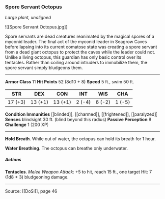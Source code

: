 ### Spore Servant Octopus
_Large plant, unaligned_

![[Spore Servant Octopus.jpg]]

Spore servants are dead creatures reanimated by the magical spores of a myconid leader. The final act of the myconid leader in Seagrow Caves before lapsing into its current comatose state was creating a spore servant from a dead giant octopus to protect the caves while the leader could not. Unlike a living octopus, this guardian has only basic control over its tentacles. Rather than coiling around intruders to immobilize them, the spore servant simply bludgeons them.




---

**Armor Class** 11
**Hit Points** 52 (8d10 + 8)
**Speed** 5 ft., swim 50 ft.

| STR     | DEX     | CON     | INT     | WIS     | CHA     |
|---------|---------|---------|---------|---------|---------|
| 17 (+3) | 13 (+1) | 13 (+1) | 2 (-4) | 6 (-2) | 1 (-5) |

**Condition Immunities** [[blinded]], [[charmed]], [[frightened]], [[paralyzed]]
**Senses** blindsight 30 ft. (blind beyond this radius)
**Passive Perception** 8
**Challenge** 1 (200 XP)

---

**Hold Breath**. While out of water, the octopus can hold its breath for 1 hour.

**Water Breathing**. The octopus can breathe only underwater.

##### Actions
**Tentacles**. _Melee Weapon Attack:_ +5 to hit, reach 15 ft., one target Hit: 7 (1d8 + 3) bludgeoning damage.


---

Source: [[DoSI]], page 46